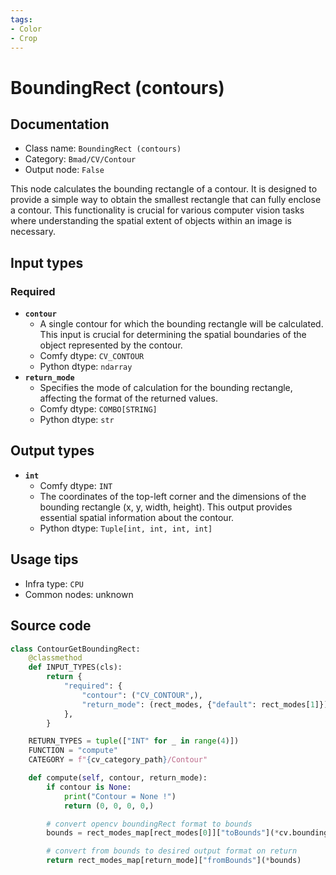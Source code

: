 ```yaml
---
tags:
- Color
- Crop
---
```


# BoundingRect (contours)
## Documentation
- Class name: `BoundingRect (contours)`
- Category: `Bmad/CV/Contour`
- Output node: `False`

This node calculates the bounding rectangle of a contour. It is designed to provide a simple way to obtain the smallest rectangle that can fully enclose a contour. This functionality is crucial for various computer vision tasks where understanding the spatial extent of objects within an image is necessary.
## Input types
### Required
- **`contour`**
    - A single contour for which the bounding rectangle will be calculated. This input is crucial for determining the spatial boundaries of the object represented by the contour.
    - Comfy dtype: `CV_CONTOUR`
    - Python dtype: `ndarray`
- **`return_mode`**
    - Specifies the mode of calculation for the bounding rectangle, affecting the format of the returned values.
    - Comfy dtype: `COMBO[STRING]`
    - Python dtype: `str`
## Output types
- **`int`**
    - Comfy dtype: `INT`
    - The coordinates of the top-left corner and the dimensions of the bounding rectangle (x, y, width, height). This output provides essential spatial information about the contour.
    - Python dtype: `Tuple[int, int, int, int]`
## Usage tips
- Infra type: `CPU`
- Common nodes: unknown


## Source code
```python
class ContourGetBoundingRect:
    @classmethod
    def INPUT_TYPES(cls):
        return {
            "required": {
                "contour": ("CV_CONTOUR",),
                "return_mode": (rect_modes, {"default": rect_modes[1]})
            },
        }

    RETURN_TYPES = tuple(["INT" for _ in range(4)])
    FUNCTION = "compute"
    CATEGORY = f"{cv_category_path}/Contour"

    def compute(self, contour, return_mode):
        if contour is None:
            print("Contour = None !")
            return (0, 0, 0, 0,)

        # convert opencv boundingRect format to bounds
        bounds = rect_modes_map[rect_modes[0]]["toBounds"](*cv.boundingRect(contour))

        # convert from bounds to desired output format on return
        return rect_modes_map[return_mode]["fromBounds"](*bounds)

```
